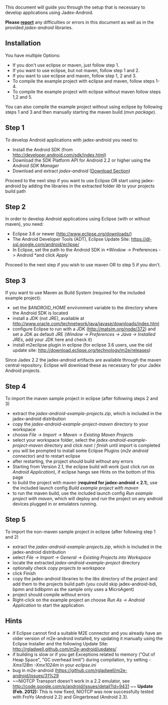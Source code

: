 This document will guide you through the setup that is necessary to develop applications using Jadex-Android.

**Please <span class="wikiexternallink">[report](http://sourceforge.net/projects/jadex/forums/forum/274112)</span>** any difficulties or errors in this document as well as in the provided *jadex-android* libraries.

<span>Installation</span> 
-------------------------

You have multiple Options:

-   If you don't use eclipse or maven, just follow step 1.
-   If you want to use eclipse, but not maven, follow step 1 and 2.
-   If you want to use eclipse and maven, follow step 1, 2 and 3.
-   To compile the example project with eclipse and maven, follow steps 1-4.
-   To compile the example project with eclipse without maven follow steps 1,2 and 5.

You can also compile the example project without using eclipse by following steps 1 and 3 and then manually starting the maven build (*mvn package*).

<span>Step 1</span> 
-------------------

To develop Android applications with jadex-android you need to:

-   Install the Android SDK (from <span class="wikiexternallink">[<span class="wikigeneratedlinkcontent">http://developer.android.com/sdk/index.html</span>](http://developer.android.com/sdk/index.html)</span>)
-   Download the SDK Platform API for Android 2.2 or higher using the *Android SDK Manager*
-   Download and extract *jadex-android* (<span class="wikiexternallink">[Download Section](/Download/Overview)</span>)

Proceed to the next step if you want to use Eclipse OR start using jadex-android by adding the libraries in the extracted folder *lib* to your projects build path

<span>Step 2</span> 
-------------------

In order to develop Android applications using Eclipse (with or without maven), you need:

-   Eclipse 3.6 or newer (<span class="wikiexternallink">[<span class="wikigeneratedlinkcontent">http://www.eclipse.org/downloads/</span>](http://www.eclipse.org/downloads/)</span>)
-   The Android Developer Tools (ADT), Eclipse Update Site: <span class="wikiexternallink">[<span class="wikigeneratedlinkcontent">https://dl-ssl.google.com/android/eclipse/</span>](https://dl-ssl.google.com/android/eclipse/)</span>
-   In Eclipse, set the path to the Android SDK in *Window -&gt; Preferences -&gt; Android *and click *Apply*

Proceed to the next step if you wish to use maven OR to step 5 if you don't.

<span>Step 3</span> 
-------------------

If you want to use Maven as Build System (required for the included example project):

-   set the *\$ANDROID\_HOME* environment variable to the directory where the Android SDK is located
-   install a JDK (not JRE), available at <span class="wikiexternallink">[<span class="wikigeneratedlinkcontent">http://www.oracle.com/technetwork/java/javase/downloads/index.html</span>](http://www.oracle.com/technetwork/java/javase/downloads/index.html)</span>
-   configure Eclipse to run with a JDK (<span class="wikiexternallink">[<span class="wikigeneratedlinkcontent">http://matsim.org/node/372</span>](http://matsim.org/node/372)</span>) and set a JDK as default JRE (*Window -&gt; Preferences -&gt; Java -&gt; Installed JREs*, add your JDK here and check it)
-   install m2eclipse plugin in eclipse (for eclipse 3.6 users, use the old update site: <span class="wikiexternallink">[<span class="wikigeneratedlinkcontent">http://download.eclipse.org/technology/m2e/releases</span>](http://download.eclipse.org/technology/m2e/releases)</span>)

Since Jadex 2.2 the jadex-android artifacts are available through the maven central repository. Eclipse will download these as necessary for your Jadex Android projects.

<span>Step 4</span> 
-------------------

To import the maven sample project in eclipse (after following steps 2 and 3)

-   extract the *jadex-android-example-projects.zip*, which is included in the jadex-android distribution
-   copy the *jadex-android-example-project-maven* directory to your workspace
-   choose *File -&gt; Import -&gt; Maven -&gt; Existing Maven Projects*
-   select your workspace folder, select the *jadex-android-example-project-maven* directory and click *next* / *finish* until import is completed
-   you will be prompted to install some Eclipse Plugins (*m2e android connector*) and to restart eclipse
-   after restarting, the project should build without any errors
-   Starting from Version 2.1, the eclipse build will work (just click *run as Android Application*), if eclipse hangs see Hints on the bottom of this page
-   to build the project with maven (**required for jadex-android &lt; 2.1**), use the included launch config *Build example project with maven* 
-   to run the maven build, use the included launch config *Run example project with maven*, which will deploy and run the project on any android devices plugged in or emulators running.

<span>Step 5</span> 
-------------------

To import the non-maven sample project in eclipse (after following step 1 and 2)

-   extract the *jadex-android-example-projects.zip*, which is included in the jadex-android distribution
-   select *File -&gt; Import -&gt; General -&gt; Existing Projects into Workspace*
-   locate the extracted *jadex-android-example-project* directory
-   optionally check *copy projects to workspace*
-   click Finish
-   copy the jadex-android libraries to the *libs* directory of the project and add them to the projects build path (you could skip jadex-android-bdi, bpmn and bdibpmn as the sample only uses a MicroAgent)
-   project should compile without errors
-   Right-click on the example project an choose *Run As -&gt; Android Application* to start the application.

<span>Hints</span> 
------------------

-   if Eclipse cannot find a suitable M2E connector and you already have an older version of m2e-android installed, try updating it manually using the Eclipse Installer and the following Update Site: <span class="wikiexternallink">[<span class="wikigeneratedlinkcontent">http://rgladwell.github.com/m2e-android/updates/</span>](http://rgladwell.github.com/m2e-android/updates/)</span>
-   if building is slow or if you get Exceptions related to memory ("Out of Heap Space", "GC overhead limit") during compilation, try setting *-Xms128m -Xmx1024m* in your *eclipse.ini*
-   bug in m2e-android (<span class="wikiexternallink">[<span class="wikigeneratedlinkcontent">https://github.com/rgladwell/m2e-android/issues/31%29</span>](https://github.com/rgladwell/m2e-android/issues/31%29)</span>
-   ~~NIOTCP Transport doesn't work in a 2.2 emulator, see <span class="wikiexternallink">[<span class="wikigeneratedlinkcontent">http://code.google.com/p/android/issues/detail?id=9431</span>](http://code.google.com/p/android/issues/detail?id=9431)</span> ~~ **Update (Feb. 2012):** This is now fixed, NIOTCP was now successfully tested with FroYo (Android 2.2) and Gingerbread (Android 2.3).

